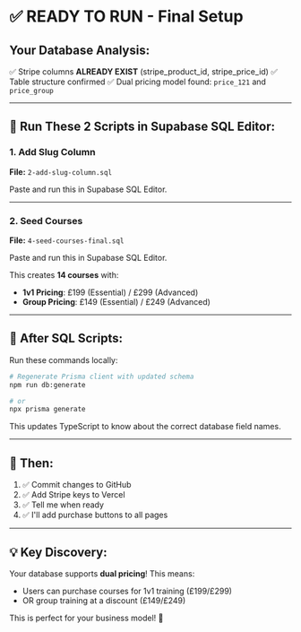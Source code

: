 # ✅ READY TO RUN - Final Setup

## Your Database Analysis:

✅ Stripe columns **ALREADY EXIST** (stripe_product_id, stripe_price_id)
✅ Table structure confirmed
✅ Dual pricing model found: `price_121` and `price_group`

---

## 🚀 Run These 2 Scripts in Supabase SQL Editor:

### **1. Add Slug Column**
**File:** `2-add-slug-column.sql`

Paste and run this in Supabase SQL Editor.

---

### **2. Seed Courses**  
**File:** `4-seed-courses-final.sql`

Paste and run this in Supabase SQL Editor.

This creates **14 courses** with:
- **1v1 Pricing**: £199 (Essential) / £299 (Advanced)
- **Group Pricing**: £149 (Essential) / £249 (Advanced)

---

## 📝 After SQL Scripts:

Run these commands locally:

```bash
# Regenerate Prisma client with updated schema
npm run db:generate

# or
npx prisma generate
```

This updates TypeScript to know about the correct database field names.

---

## 🎯 Then:

1. ✅ Commit changes to GitHub
2. ✅ Add Stripe keys to Vercel
3. ✅ Tell me when ready
4. ✅ I'll add purchase buttons to all pages

---

## 💡 Key Discovery:

Your database supports **dual pricing**! This means:
- Users can purchase courses for 1v1 training (£199/£299)
- OR group training at a discount (£149/£249)

This is perfect for your business model! 🎉

